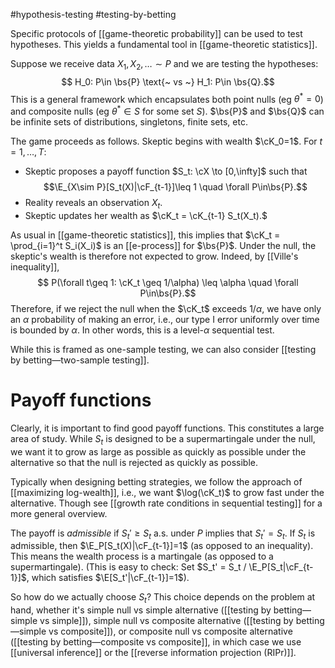 #hypothesis-testing #testing-by-betting 

Specific protocols of [[game-theoretic probability]] can be used to test hypotheses. This yields a fundamental tool in [[game-theoretic statistics]]. 

Suppose we receive data $X_1,X_2,\dots\sim P$ and we are testing the hypotheses: 
$$ H_0: P\in \bs{P} \text{~ vs ~} H_1: P\in \bs{Q}.$$
This is a general framework which encapsulates both point nulls (eg $\theta^* = 0$) and composite nulls (eg $\theta^* \in S$ for some set $S$). $\bs{P}$ and $\bs{Q}$ can be infinite sets of distributions, singletons, finite sets, etc. 

The game proceeds as follows. 
Skeptic begins with wealth $\cK_0=1$. 
For $t=1,\dots,T$: 
- Skeptic proposes a payoff function $S_t: \cX \to [0,\infty]$ such that $$\E_{X\sim P}[S_t(X)|\cF_{t-1}]\leq 1 \quad \forall P\in\bs{P}.$$
- Reality reveals an observation $X_t$. 
- Skeptic updates her wealth as $\cK_t = \cK_{t-1} S_t(X_t).$ 

As usual in [[game-theoretic statistics]], this implies that $\cK_t = \prod_{i=1}^t S_i(X_i)$ is an [[e-process]] for $\bs{P}$. Under the null, the skeptic's wealth is therefore not expected to grow. Indeed, by [[Ville's inequality]], 
$$ P(\forall t\geq 1: \cK_t \geq 1/\alpha) \leq \alpha \quad \forall P\in\bs{P}.$$
Therefore, if we reject the null when the $\cK_t$ exceeds $1/\alpha$, we have only an $\alpha$ probability of making an error, i.e., our type I error uniformly over time is bounded by $\alpha$. In other words, this is a level-$\alpha$ sequential test. 

While this is framed as one-sample testing, we can also consider [[testing by betting—two-sample testing]]. 

# Payoff functions 

Clearly, it is important to find good payoff functions. This constitutes a large area of study. 
While $S_t$ is designed to be a supermartingale under the null, we want it to grow as large as possible as quickly as possible under the alternative so that the null is rejected as quickly as possible. 

Typically when designing betting strategies, we follow the approach of [[maximizing log-wealth]], i.e., we want $\log(\cK_t)$ to grow fast under the alternative.  Though see [[growth rate conditions in sequential testing]] for a more general overview. 

The payoff is _admissible_ if $S_t' \geq S_t$ a.s. under $P$ implies that $S_t' = S_t$. If $S_t$ is admissible, then $\E_P[S_t(X)|\cF_{t-1}]=1$ (as opposed to an inequality). This means the wealth process is a martingale (as opposed to a supermartingale). (This is easy to check: Set $S_t' = S_t / \E_P[S_t|\cF_{t-1}]$, which satisfies $\E[S_t'|\cF_{t-1}]=1$). 

So how do we actually choose $S_t$? This choice depends on the problem at hand, whether it's simple null vs simple alternative ([[testing by betting—simple vs simple]]), simple null vs composite alternative ([[testing by betting—simple vs composite]]), or composite null vs composite alternative ([[testing by betting—composite vs composite]], in which case we use [[universal inference]] or the [[reverse information projection (RIPr)]]. 





